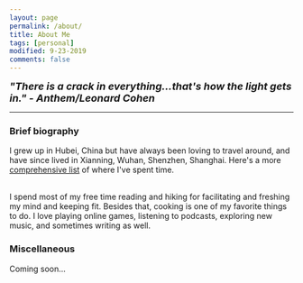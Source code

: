 ```yaml
---
layout: page
permalink: /about/
title: About Me
tags: [personal]
modified: 9-23-2019
comments: false
---
```


<strong><i><font size = "+1">"There is a crack in everything...that's how the light gets in."  - Anthem/Leonard Cohen</font></i></strong>

----

### Brief biography
I grew up in Hubei, China but have always been loving to travel around, and have since lived in Xianning, Wuhan, Shenzhen, Shanghai. Here's a more [comprehensive list](cities.md) of where I've spent time.

<br />
I spend most of my free time reading and hiking for facilitating and freshing my mind and keeping fit. Besides that, cooking is one of my favorite things to do. I love playing online games, listening to podcasts, exploring new music, and sometimes writing as well.

### Miscellaneous

Coming soon...
